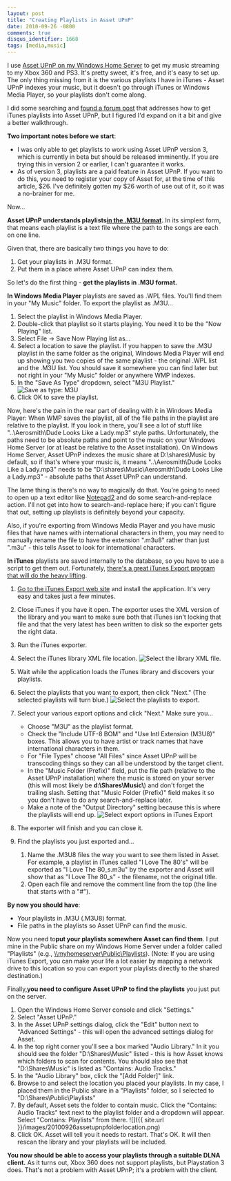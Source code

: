 ```yaml
---
layout: post
title: "Creating Playlists in Asset UPnP"
date: 2010-09-26 -0800
comments: true
disqus_identifier: 1668
tags: [media,music]
---
```

I use [Asset UPnP on my Windows Home
Server](/archive/2009/08/11/stream-more-music-from-windows-home-server-with-asset-upnp.aspx)
to get my music streaming to my Xbox 360 and PS3. It's pretty sweet,
it's free, and it's easy to set up. The only thing missing from it is
the various playlists I have in iTunes - Asset UPnP indexes your music,
but it doesn't go through iTunes or Windows Media Player, so your
playlists don't come along.

I did some searching and [found a forum
post](http://forums.naim-audio.com/eve/forums/a/tpc/f/48019385/m/7212984927)
that addresses how to get iTunes playlists into Asset UPnP, but I
figured I'd expand on it a bit and give a better walkthrough.

**Two important notes before we start**:

-   I was only able to get playlists to work using Asset UPnP version 3,
    which is currently in beta but should be released imminently. If you
    are trying this in version 2 or earlier, I can't guarantee it works.
-   As of version 3, playlists are a paid feature in Asset UPnP. If you
    want to do this, you need to register your copy of Asset for, at the
    time of this article, $26. I've definitely gotten my $26 worth of
    use out of it, so it was a no-brainer for me.

Now...

**Asset UPnP understands playlists**[**in the .M3U
format**](http://en.wikipedia.org/wiki/M3U)**.** In its simplest form,
that means each playlist is a text file where the path to the songs are
each on one line.

Given that, there are basically two things you have to do:

1.  Get your playlists in .M3U format.
2.  Put them in a place where Asset UPnP can index them.

So let's do the first thing - **get the playlists in .M3U format.**

**In Windows Media Player** playlists are saved as .WPL files. You'll
find them in your "My Music" folder. To export the playlist as .M3U...

1.  Select the playlist in Windows Media Player.
2.  Double-click that playlist so it starts playing. You need it to be
    the "Now Playing" list.
3.  Select File -\> Save Now Playing list as...
4.  Select a location to save the playlist. If you happen to save the
    .M3U playlist in the same folder as the original, Windows Media
    Player will end up showing you two copies of the same playlist - the
    original .WPL list and the .M3U list. You should save it somewhere
    you can find later but not right in your "My Music" folder or
    anywhere WMP indexes.
5.  In the "Save As Type" dropdown, select "M3U Playlist."
    ![Save as type:
    M3U](https://hyqi8g.bl3302.livefilestore.com/y2pnuMU-DpPbuCfd8uWnPidQg6cgqUohMuyqXxnMw8kOslHO7GVUefr4I5T37yhmNL9MGE-7RH7K0wFemKL1o8w5bwSz7dWK5fnJ8nlV5TDWN4/20100926wmpsaveasm3u.png?psid=1 "Save as type: M3U")
6.  Click OK to save the playlist.

Now, here's the pain in the rear part of dealing with it in Windows
Media Player: When WMP saves the playlist, all of the file paths in the
playlist are relative to the playlist. If you look in there, you'll see
a lot of stuff like "..\\Aerosmith\\Dude Looks Like a Lady.mp3" style
paths. Unfortunately, the paths need to be absolute paths and point to
the music on your Windows Home Server (or at least be relative to the
Asset installation). On Windows Home Server, Asset UPnP indexes the
music share at D:\\shares\\Music by default, so if that's where your
music is, it means "..\\Aerosmith\\Dude Looks Like a Lady.mp3" needs to
be "D:\\shares\\Music\\Aerosmith\\Dude Looks Like a Lady.mp3" - absolute
paths that Asset UPnP can understand.

The lame thing is there's no way to magically do that. You're going to
need to open up a text editor like
[Notepad2](http://www.flos-freeware.ch/notepad2.html) and do some
search-and-replace action. I'll not get into how to search-and-replace
here; if you can't figure that out, setting up playlists is definitely
beyond your capacity.

Also, if you're exporting from Windows Media Player and you have music
files that have names with international characters in them, you may
need to manually rename the file to have the extension ".m3u8" rather
than just ".m3u" - this tells Asset to look for international
characters.

**In iTunes** playlists are saved internally to the database, so you
have to use a script to get them out. Fortunately, [there's a great
iTunes Export program that will do the heavy
lifting](http://www.ericdaugherty.com/dev/itunesexport/).

1.  [Go to the iTunes Export web
    site](http://www.ericdaugherty.com/dev/itunesexport/) and install
    the application. It's very easy and takes just a few minutes.
2.  Close iTunes if you have it open. The exporter uses the XML version
    of the library and you want to make sure both that iTunes isn't
    locking that file and that the very latest has been written to disk
    so the exporter gets the right data.
3.  Run the iTunes exporter.
4.  Select the iTunes library XML file location.
    ![Select the library XML
    file.](https://hyqi8g.bl3301.livefilestore.com/y2pcyMZ1s_d3Wf94kW1jop8KBUyHN1iJICXI3vNm1Pirs1V47SLOdBjQE5maa2jcz_K0kncjL0CIbaJ5mDTYtQauofGYtU0Loh2KY6Xy3SHhvc/20100926itunesexport1.png?psid=1 "Select the library XML file.")

5.  Wait while the application loads the iTunes library and discovers
    your playlists.
6.  Select the playlists that you want to export, then click "Next."
    (The selected playlists will turn blue.)
    ![Select the playlists to
    export.](https://hyqi8g.bl3301.livefilestore.com/y2puadjyo9kN-2mzlMZyyUeY2Yn8S1bc0_X6pEqcu292h1qrV1QVsTB68Sis0j1tgYJAWhn2pAYBVmMK-YPApTiFLBlgrQfZkGdcSzyrrksxGs/20100926itunesexport2.png?psid=1 "Select the playlists to export.")

7.  Select your various export options and click "Next." Make sure
    you...
    -   Choose "M3U" as the playlist format.
    -   Check the "Include UTF-8 BOM" and "Use Intl Extension (M3U8)"
        boxes. This allows you to have artist or track names that have
        international characters in them.
    -   For "File Types" choose "All Files" since Asset UPnP will be
        transcoding things so they can all be understood by the target
        client.
    -   In the "Music Folder (Prefix)" field, put the file path
        (relative to the Asset UPnP installation) where the music is
        stored on your server (this will most likely be
        **d:\\Shares\\Music\\**) and don't forget the trailing slash.
        Setting that "Music Folder (Prefix)" field makes it so you don't
        have to do any search-and-replace later.
    -   Make a note of the "Output Directory" setting because this is
        where the playlists will end up.
        ![Select export options in iTunes
        Export](https://hyqi8g.blu.livefilestore.com/y2pT37mSblih2jbFHeuEjS78DOJaOZVDd_5bmVAM5BmzW6ZgnpXkn0WYbZPnpWts-AVm8UDBy8QMIWBoPUTXttYxUPox74N8MoVSW4bV92F49I/20100926itunesexport3.png?psid=1 "Select export options in iTunes Export")

8.  The exporter will finish and you can close it.
9.  Find the playlists you just exported and...
    1.  Name the .M3U8 files the way you want to see them listed in
        Asset. For example, a playlist in iTunes called "I Love The
        80's" will be exported as "I Love The 80\_s.m3u" by the exporter
        and Asset will show that as "I Love The 80\_s" - the filename,
        not the original title.
    2.  Open each file and remove the comment line from the top (the
        line that starts with a "\#").

**By now you should have**:

-   Your playlists in .M3U (.M3U8) format.
-   File paths in the playlists so Asset UPnP can find the music.

Now you need to**put your playlists somewhere Asset can find them**. I
put mine in the Public share on my Windows Home Server under a folder
called "Playlists" (e.g.,
[\\\\myhomeserver\\Public\\Playlists](file://\\myhomeserver\Public\Playlists)).
(Note: If you are using iTunes Export, you can make your life a lot
easier by mapping a network drive to this location so you can export
your playlists directly to the shared destination.)

Finally,**you need to configure Asset UPnP to find the playlists** you
just put on the server.

1.  Open the Windows Home Server console and click "Settings."
2.  Select "Asset UPnP."
3.  In the Asset UPnP settings dialog, click the "Edit" button next to
    "Advanced Settings" - this will open the advanced settings dialog
    for Asset.
4.  In the top right corner you'll see a box marked "Audio Library." In
    it you should see the folder "D:\\Shares\\Music" listed - this is
    how Asset knows which folders to scan for contents. You should also
    see that "D:\\Shares\\Music" is listed as "Contains: Audio Tracks."
5.  In the "Audio Library" box, click the "[Add Folder]" link.
6.  Browse to and select the location you placed your playlists. In my
    case, I placed them in the Public share in a "Playlists" folder, so
    I selected to "D:\\Shares\\Public\\Playlists"
7.  By default, Asset sets the folder to contain music. Click the
    "Contains: Audio Tracks" text next to the playlist folder and a
    dropdown will appear. Select "Contains: Playlists" from there.
    ![]({{ site.url }}/images/20100926assetupnpfolderlocation.png)
8.  Click OK. Asset will tell you it needs to restart. That's OK. It
    will then rescan the library and your playlists will be included.

**You now should be able to access your playlists through a suitable
DLNA client.** As it turns out, Xbox 360 does not support playlists, but
Playstation 3 does. That's not a problem with Asset UPnP; it's a problem
with the client.

